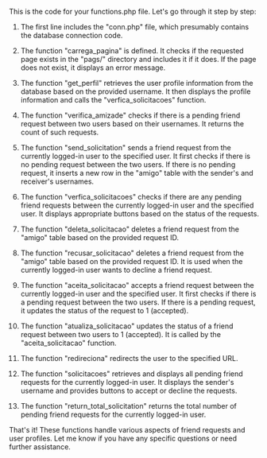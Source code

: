 This is the code for your functions.php file. Let's go through it step by step:

1. The first line includes the "conn.php" file, which presumably contains the database connection code.

2. The function "carrega_pagina" is defined. It checks if the requested page exists in the "pags/" directory and includes it if it does. If the page does not exist, it displays an error message.

3. The function "get_perfil" retrieves the user profile information from the database based on the provided username. It then displays the profile information and calls the "verfica_solicitacoes" function.

4. The function "verifica_amizade" checks if there is a pending friend request between two users based on their usernames. It returns the count of such requests.

5. The function "send_solicitation" sends a friend request from the currently logged-in user to the specified user. It first checks if there is no pending request between the two users. If there is no pending request, it inserts a new row in the "amigo" table with the sender's and receiver's usernames.

6. The function "verfica_solicitacoes" checks if there are any pending friend requests between the currently logged-in user and the specified user. It displays appropriate buttons based on the status of the requests.

7. The function "deleta_solicitacao" deletes a friend request from the "amigo" table based on the provided request ID.

8. The function "recusar_solicitacao" deletes a friend request from the "amigo" table based on the provided request ID. It is used when the currently logged-in user wants to decline a friend request.

9. The function "aceita_solicitacao" accepts a friend request between the currently logged-in user and the specified user. It first checks if there is a pending request between the two users. If there is a pending request, it updates the status of the request to 1 (accepted).

10. The function "atualiza_solicitacao" updates the status of a friend request between two users to 1 (accepted). It is called by the "aceita_solicitacao" function.

11. The function "redireciona" redirects the user to the specified URL.

12. The function "solicitacoes" retrieves and displays all pending friend requests for the currently logged-in user. It displays the sender's username and provides buttons to accept or decline the requests.

13. The function "return_total_solicitation" returns the total number of pending friend requests for the currently logged-in user.

That's it! These functions handle various aspects of friend requests and user profiles. Let me know if you have any specific questions or need further assistance.